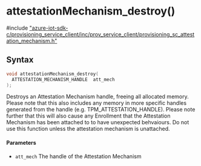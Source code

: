 # attestationMechanism_destroy()

\#include ["azure-iot-sdk-c/provisioning_service_client/inc/prov_service_client/provisioning_sc_attestation_mechanism.h"](../iot-c-ref-provisioning-sc-attestation-mechanism-h.md)  

## Syntax

```C
void attestationMechanism_destroy(
  ATTESTATION_MECHANISM_HANDLE	att_mech
);

```

Destroys an Attestation Mechanism handle, freeing all allocated memory. Please note that this also includes any memory in more specific handles generated from the handle (e.g. TPM_ATTESTATION_HANDLE). Please note further that this will also cause any Enrollment that the Attestation Mechanism has been attached to to have unexpected behvaiours. Do not use this function unless the attestation mechanism is unattached.

#### Parameters
* `att_mech` The handle of the Attestation Mechanism

